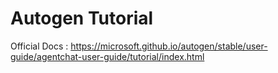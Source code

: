 # Autogen Tutorial 

Official Docs : https://microsoft.github.io/autogen/stable/user-guide/agentchat-user-guide/tutorial/index.html
